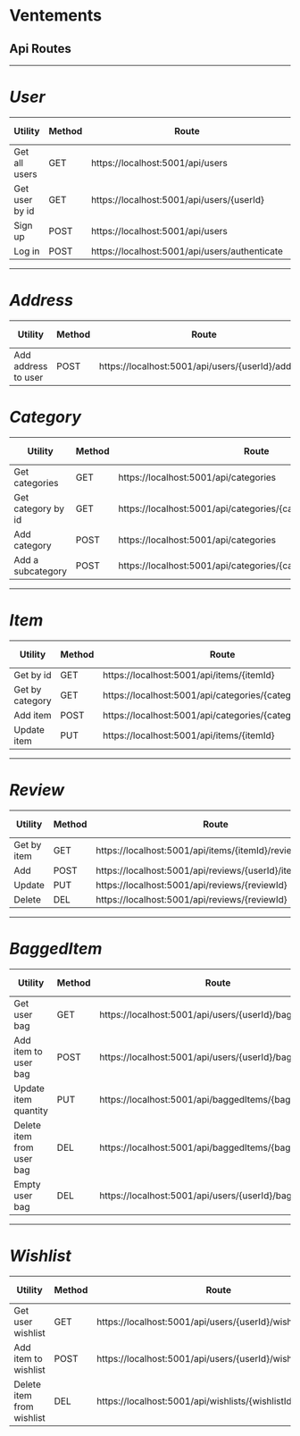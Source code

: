 # Ventements

## Api Routes

---

# _User_

| Utility        | Method | Route                                         | Role Required |
| -------------- | ------ | --------------------------------------------- | ------------- |
| Get all users  | GET    | https://localhost:5001/api/users              | Admin         |
| Get user by id | GET    | https://localhost:5001/api/users/{userId}     | User          |
| Sign up        | POST   | https://localhost:5001/api/users              | None          |
| Log in         | POST   | https://localhost:5001/api/users/authenticate | None          |

---

# _Address_

| Utility             | Method | Route                                             | Role Required |
| ------------------- | ------ | ------------------------------------------------- | ------------- |
| Add address to user | POST   | https://localhost:5001/api/users/{userId}/address | User          |

# _Category_

| Utility            | Method | Route                                                            | Role Required |
| ------------------ | ------ | ---------------------------------------------------------------- | ------------- |
| Get categories     | GET    | https://localhost:5001/api/categories                            | None          |
| Get category by id | GET    | https://localhost:5001/api/categories/{categoryId}/subcategories | None          |
| Add category       | POST   | https://localhost:5001/api/categories                            | Admin         |
| Add a subcategory  | POST   | https://localhost:5001/api/categories/{categoryId}/subcategories | Admin         |

---

# _Item_

| Utility         | Method | Route                                                    | Role Required |
| --------------- | ------ | -------------------------------------------------------- | ------------- |
| Get by id       | GET    | https://localhost:5001/api/items/{itemId}                | None          |
| Get by category | GET    | https://localhost:5001/api/categories/{categoryId}/items | None          |
| Add item        | POST   | https://localhost:5001/api/categories/{categoryId}/items | Admin         |
| Update item     | PUT    | https://localhost:5001/api/items/{itemId}                | Admin         |

---

# _Review_

| Utility     | Method | Route                                                     | Role Required |
| ----------- | ------ | --------------------------------------------------------- | ------------- |
| Get by item | GET    | https://localhost:5001/api/items/{itemId}/reviews         | None          |
| Add         | POST   | https://localhost:5001/api/reviews/{userId}/item/{itemId} | User          |
| Update      | PUT    | https://localhost:5001/api/reviews/{reviewId}             | User          |
| Delete      | DEL    | https://localhost:5001/api/reviews/{reviewId}             | Admin         |

---

# _BaggedItem_

| Utility                   | Method | Route                                                  | Role Required |
| ------------------------- | ------ | ------------------------------------------------------ | ------------- |
| Get user bag              | GET    | https://localhost:5001/api/users/{userId}/bag          | User          |
| Add item to user bag      | POST   | https://localhost:5001/api/users/{userId}/bag/{itemId} | User          |
| Update item quantity      | PUT    | https://localhost:5001/api/baggedItems/{baggedItemId}  | User          |
| Delete item from user bag | DEL    | https://localhost:5001/api/baggedItems/{baggedItemId}  | User          |
| Empty user bag            | DEL    | https://localhost:5001/api/users/{userId}/bag/empty    | User          |

---

# _Wishlist_

| Utility                   | Method | Route                                                       | Role Required |
| ------------------------- | ------ | ----------------------------------------------------------- | ------------- |
| Get user wishlist         | GET    | https://localhost:5001/api/users/{userId}/wishlist          | User          |
| Add item to wishlist      | POST   | https://localhost:5001/api/users/{userId}/wishlist/{itemId} | User          |
| Delete item from wishlist | DEL    | https://localhost:5001/api/wishlists/{wishlistId}           | User          |
